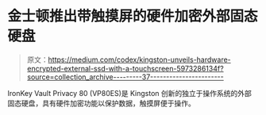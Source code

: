 # 金士顿推出带触摸屏的硬件加密外部固态硬盘

> 原文：<https://medium.com/codex/kingston-unveils-hardware-encrypted-external-ssd-with-a-touchscreen-5973286134f?source=collection_archive---------37----------------------->

IronKey Vault Privacy 80 (VP80ES)是 Kingston 创新的独立于操作系统的外部固态硬盘，具有硬件加密功能以保护数据，触摸屏便于操作。